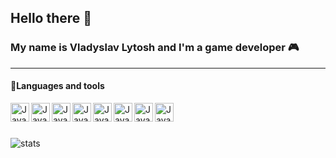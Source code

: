## Hello there 👋
 
### My name is Vladyslav Lytosh and I'm a game developer 🎮

---

#### 🔧Languages and tools
<img align="left" alt="Java" width="30px"  src="https://cdn.jsdelivr.net/gh/devicons/devicon/icons/cplusplus/cplusplus-original.svg"/>
<img align="left" alt="Java" width="30px"  src="https://cdn.jsdelivr.net/gh/devicons/devicon/icons/csharp/csharp-original.svg"/>
<img align="left" alt="Java" width="30px"  src="https://cdn.jsdelivr.net/gh/devicons/devicon/icons/git/git-original.svg"/>
<img align="left" alt="Java" width="30px"  src="https://cdn.jsdelivr.net/gh/devicons/devicon/icons/unrealengine/unrealengine-original.svg"/>
<img align="left" alt="Java" width="30px" src="https://cdn.jsdelivr.net/gh/devicons/devicon/icons/visualstudio/visualstudio-plain.svg"/>
<img align="left" alt="Java" width="30px"  src="https://cdn.jsdelivr.net/gh/devicons/devicon/icons/html5/html5-original.svg"/>
<img align="left" alt="Java" width="30px"  src="https://cdn.jsdelivr.net/gh/devicons/devicon/icons/css3/css3-original.svg"/>
<img align="left" alt="Java" width="30px"  src="https://cdn.jsdelivr.net/gh/devicons/devicon/icons/vscode/vscode-original.svg"/>
<br />

#

<p align="center">
  <img align="left" src="https://github-readme-stats.vercel.app/api/top-langs?username=VladyslavLytosh&show_icons=true&locale=en&layout=compact&theme=dark" alt="stats" />
</p>










          
